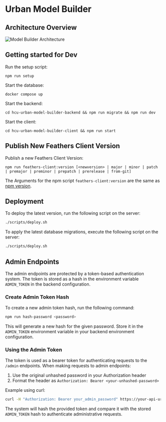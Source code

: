 # Urban Model Builder

## Architecture Overview
![Model Builder Architecture](https://github.com/user-attachments/assets/f07ee343-63f7-4979-b0de-e88c02893429)


## Getting started for Dev

Run the setup script:
```
npm run setup
```

Start the database:
```
docker compose up
```

Start the backend:
```
cd hcu-urban-model-builder-backend && npm run migrate && npm run dev
```

Start the client:
```
cd hcu-urban-model-builder-client && npm run start
```

## Publish New Feathers Client Version

Publish a new Feathers Client Version:
```
npm run feathers-client:version [<newversion> | major | minor | patch | premajor | preminor | prepatch | prerelease | from-git]
```
The Arguments for the npm script `feathers-client:version` are the same as [npm version](https://docs.npmjs.com/cli/v8/commands/npm-version).

## Deployment

To deploy the latest version, run the following script on the server:
```bash
./scripts/deploy.sh
```

To apply the latest database migrations, execute the following script on the server:
```bash
./scripts/deploy.sh
```
## Admin Endpoints
The admin endpoints are protected by a token-based authentication system. The token is stored as a hash in the environment variable `ADMIN_TOKEN` in the backend configuration.

### Create Admin Token Hash

To create a new admin token hash, run the following command:
```bash
npm run hash-password <password>
```
This will generate a new hash for the given password. Store it in the `ADMIN_TOKEN` environment variable in your backend environment configuration.

### Using the Admin Token

The token is used as a bearer token for authenticating requests to the `/admin` endpoints. When making requests to admin endpoints:

1. Use the original unhashed password in your Authorization header
2. Format the header as `Authorization: Bearer <your-unhashed-password>`

Example using curl:
```bash
curl -H "Authorization: Bearer your_admin_password" https://your-api-url/admin/endpoint
```

The system will hash the provided token and compare it with the stored `ADMIN_TOKEN` hash to authenticate administrative requests.
